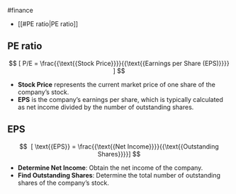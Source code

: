 #finance 

- [[#PE ratio|PE ratio]]
## PE ratio


$$
[ P/E = \frac{{\text{{Stock Price}}}}{{\text{{Earnings per Share (EPS)}}}} ]
$$
- **Stock Price** represents the current market price of one share of the company’s stock.
- **EPS** is the company’s earnings per share, which is typically calculated as net income divided by the number of outstanding shares.

## EPS
$$
 [ \text{{EPS}} = \frac{{\text{{Net Income}}}}{{\text{{Outstanding Shares}}}}]
$$

- **Determine Net Income**: Obtain the net income of the company.
- **Find Outstanding Shares**: Determine the total number of outstanding shares of the company’s stock.